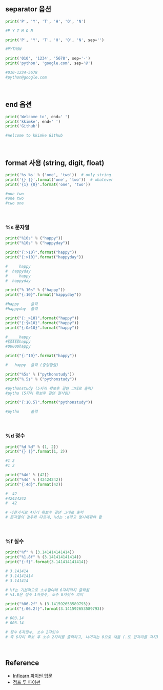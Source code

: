 ## separator 옵션

```python
print('P', 'Y', 'T', 'H', 'O', 'N')

#P Y T H O N
```

```python
print('P', 'Y', 'T', 'H', 'O', 'N', sep='')

#PYTHON
```

```python
print('010', '1234', '5678', sep='-')
print('python', 'google.com', sep='@')

#010-1234-5678
#python@google.com
```

<br>

## end 옵션

```python
print('Welcome to', end=' ')
print('kkimke', end=' ')
print('Github')

#Welcome to kkimke Github
```

<br>

## format 사용 (string, digit, float)

```python
print('%s %s' % ('one', 'two'))  # only string
print('{} {}'.format('one', 'two'))  # whatever
print('{1} {0}'.format('one', 'two'))

#one two
#one two
#two one
```

<br>

### %s 문자열

```python
print("%10s" % ("happy"))
print("%10s" % ("happyday"))

print("{:>10}".format("happy"))
print("{:>10}".format("happyday"))

#     happy
#  happyday
#     happy
#  happyday
```

```python
print("%-10s" % ("happy"))
print("{:10}".format("happyday"))

#happy     출력
#happyday  출력
```

```python
print("{:_>10}".format("happy"))
print("{:$>10}".format("happy"))
print("{:O>10}".format("happy"))

#_____happy
#$$$$$happy
#00000happy
```

```python
print("{:^10}".format("happy"))

#   happy  출력 (중앙정렬)
```

```python
print("%5s" % ("pythonstudy"))
print("%.5s" % ("pythonstudy"))

#pythonstudy (5자리 확보후 길면 그대로 출력)
#pytho (5자리 확보후 길면 절삭됨)
```

```python
print("{:10.5}".format("pythonstudy"))

#pytho     출력
```

<br>

### %d 정수

```python
print("%d %d" % (1, 2))
print("{} {}".format(1, 2))

#1 2
#1 2
```

```python
print("%4d" % (42))
print("%4d" % (42424242))
print("{:4d}".format(42))

#  42
#42424242
#  42

# 마찬가지로 4자리 확보후 길면 그대로 출력
# 문자열의 경우와 다르게, %d는 :d라고 명시해줘야 함
```

<br>

### %f 실수

```python
print("%f" % (3.141414141414))
print("%1.8f" % (3.141414141414))
print("{:f}".format(3.141414141414))

# 3.141414
# 3.14141414
# 3.141414

# %f는 기본적으로 소수점아래 6자리까지 출력됨
# %1.8은 정수 1자릿수, 소수 8자릿수 의미
```

```python
print("%06.2f" % (3.141592653589793))
print("{:06.2f}".format(3.141592653589793))

# 003.14
# 003.14

# 정수 6자릿수, 소수 2자릿수
# 즉 6자리 확보 후 소수 2자리를 출력하고, 나머지는 0으로 채움 (.도 한자리를 차지)
```

<br>

## Reference

- [Inflearn 파이썬 입문](https://www.inflearn.com/course/%ED%94%84%EB%A1%9C%EA%B7%B8%EB%9E%98%EB%B0%8D-%ED%8C%8C%EC%9D%B4%EC%8D%AC-%EC%9E%85%EB%AC%B8-%EC%9D%B8%ED%94%84%EB%9F%B0-%EC%98%A4%EB%A6%AC%EC%A7%80%EB%84%90/dashboard)
- [점프 투 파이썬](https://wikidocs.net/book/1)
